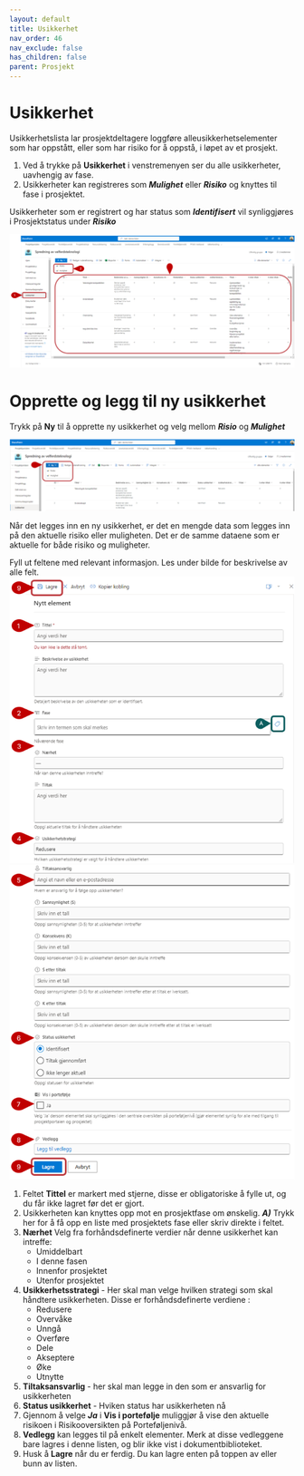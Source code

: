 ```yaml
---
layout: default
title: Usikkerhet
nav_order: 46
nav_exclude: false
has_children: false
parent: Prosjekt
---
```


# Usikkerhet
Usikkerhetslista lar prosjektdeltagere loggføre alleusikkerhetselementer som har oppstått, eller som har risiko for å
oppstå, i løpet av et prosjekt.

1. Ved å trykke på **Usikkerhet** i venstremenyen ser du alle usikkerheter, uavhengig av fase.
2. Usikkerheter kan registreres som ***Mulighet*** eller ***Risiko*** og knyttes til fase i prosjektet.

Usikkerheter som er registrert og har status som ***Identifisert*** vil synliggjøres i Prosjektstatus under ***Risiko***

![](./media/46-Usikkerhet.png)



# Opprette og legg til ny usikkerhet

Trykk på **Ny** til å opprette ny usikkerhet og velg mellom ***Risio*** og ***Mulighet***

![](./media/46-NyUsikkerhet.png)

Når det legges inn en ny usikkerhet, er det en mengde data som legges inn på den aktuelle risiko eller muligheten. Det er de samme dataene som er aktuelle for både risiko og muligheter.

Fyll ut feltene med relevant informasjon. Les under bilde for beskrivelse av alle felt.
![](./media/46-NyUsikkerhet1.png)
![](./media/46-NyUsikkerhet2.png)

1. Feltet **Tittel** er markert med stjerne, disse er obligatoriske å fylle ut, og du får ikke lagret før det er gjort.
2. Usikkerheten kan knyttes opp mot en prosjektfase om ønskelig.
     ***A)*** Trykk her for å få opp en liste med prosjektets fase eller skriv direkte i feltet.
3. **Nærhet** Velg fra forhåndsdefinerte verdier når denne usikkerhet kan intreffe: 
    - Umiddelbart
    - I denne fasen
    - Innenfor prosjektet
    - Utenfor prosjektet
4. **Usikkerhetsstrategi** - Her skal man velge hvilken strategi som skal håndtere usikkerheten. Disse er forhåndsdefinerte verdiene :
    - Redusere
    - Overvåke
    - Unngå
    - Overføre
    - Dele
    - Akseptere
    - Øke
    - Utnytte
5. **Tiltaksansvarlig** - her skal man legge in den som er ansvarlig for usikkerheten
6. **Status usikkerhet** - Hviken status har usikkerheten nå
7. Gjennom å velge ***Ja*** i **Vis i portefølje** muliggjør å vise den aktuelle risikoen i Risikooversikten på Porteføljenivå.
8. **Vedlegg** kan legges til på enkelt elementer. Merk at disse vedleggene bare lagres i denne listen, og blir ikke vist i dokumentbiblioteket.
9. Husk å **Lagre** når du er ferdig. Du kan lagre enten på toppen av eller bunn av listen.




